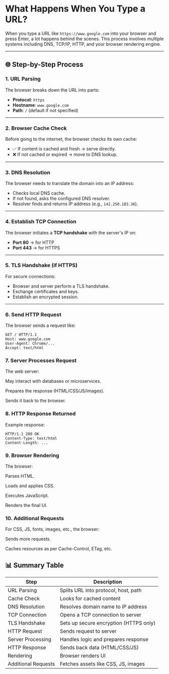 # What Happens When You Type a URL?

When you type a URL like `https://www.google.com` into your browser and press Enter, a lot happens behind the scenes. This process involves multiple systems including DNS, TCP/IP, HTTP, and your browser rendering engine.

---

## 🌐 Step-by-Step Process

### 1. URL Parsing

The browser breaks down the URL into parts:

- **Protocol**: `https`
- **Hostname**: `www.google.com`
- **Path**: `/` (default if not specified)

---

### 2. Browser Cache Check

Before going to the internet, the browser checks its own cache:

- ✅ If content is cached and fresh → serve directly.
- ❌ If not cached or expired → move to DNS lookup.

---

### 3. DNS Resolution

The browser needs to translate the domain into an IP address:

- Checks local DNS cache.
- If not found, asks the configured DNS resolver.
- Resolver finds and returns IP address (e.g., `142.250.183.36`).

---

### 4. Establish TCP Connection

The browser initiates a **TCP handshake** with the server's IP on:

- **Port 80** → for HTTP  
- **Port 443** → for HTTPS

---

### 5. TLS Handshake (if HTTPS)

For secure connections:

- Browser and server perform a TLS handshake.
- Exchange certificates and keys.
- Establish an encrypted session.

---

### 6. Send HTTP Request

The browser sends a request like:

```http
GET / HTTP/1.1
Host: www.google.com
User-Agent: Chrome/...
Accept: text/html 

```


### 7. Server Processes Request

The web server:

May interact with databases or microservices.

Prepares the response (HTML/CSS/JS/images).

Sends it back to the browser.


### 8. HTTP Response Returned
Example response:

```http
HTTP/1.1 200 OK
Content-Type: text/html
Content-Length: ...
```

### 9. Browser Rendering
The browser:

Parses HTML.

Loads and applies CSS.

Executes JavaScript.

Renders the final UI.

### 10. Additional Requests
For CSS, JS, fonts, images, etc., the browser:

Sends more requests.

Caches resources as per Cache-Control, ETag, etc.

## 📊 Summary Table

| Step                | Description                                |
|---------------------|--------------------------------------------|
| URL Parsing         | Splits URL into protocol, host, path       |
| Cache Check         | Looks for cached content                   |
| DNS Resolution      | Resolves domain name to IP address         |
| TCP Connection      | Opens a TCP connection to server           |
| TLS Handshake       | Sets up secure encryption (HTTPS only)     |
| HTTP Request        | Sends request to server                    |
| Server Processing   | Handles logic and prepares response        |
| HTTP Response       | Sends back data (HTML/CSS/JS)              |
| Rendering           | Browser renders UI                         |
| Additional Requests | Fetches assets like CSS, JS, images        |
